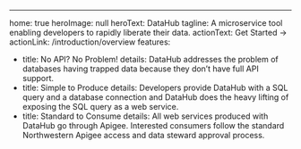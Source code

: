 ---
home: true
heroImage: null
heroText: DataHub
tagline: A microservice tool enabling developers to rapidly liberate their data.
actionText: Get Started →
actionLink: /introduction/overview
features:
- title: No API? No Problem!
  details: DataHub addresses the problem of databases having trapped data because they don’t have full API support. 
- title: Simple to Produce
  details: Developers provide DataHub with a SQL query and a database connection and DataHub does the heavy lifting of exposing the SQL query as a web service.
- title: Standard to Consume
  details: All web services produced with DataHub go through Apigee. Interested consumers follow the standard Northwestern Apigee access and data steward approval process.